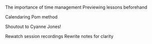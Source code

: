 The importance of time management
Previewing lessons beforehand

Calendaring
Pom method

Shoutout to Cyanne Jones!

Rewatch session recordings
Rewrite notes for clarity
